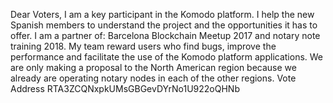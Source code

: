 Dear Voters,
I am a key participant in the Komodo platform. 
I help the new Spanish members to understand the project and the opportunities it has to offer.
I am a partner of:
Barcelona Blockchain Meetup 2017 and
notary note training 2018.
My team reward users who find bugs, improve the performance and facilitate the use of the Komodo platform applications.
We are only making a proposal to the North American region because we already are operating notary nodes in each of the other
regions.
Vote Address
RTA3ZCQNxpkUMsGBGevDYrNo1U922oQHNb
